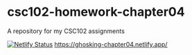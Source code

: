 # csc102-homework-chapter04
A repository for my CSC102 assignments

[![Netlify Status](https://api.netlify.com/api/v1/badges/1eb69b7d-03a2-4fb5-aad9-b4950c482fc8/deploy-status)](https://app.netlify.com/sites/ghosking-chapter04/deploys)
https://ghosking-chapter04.netlify.app/
